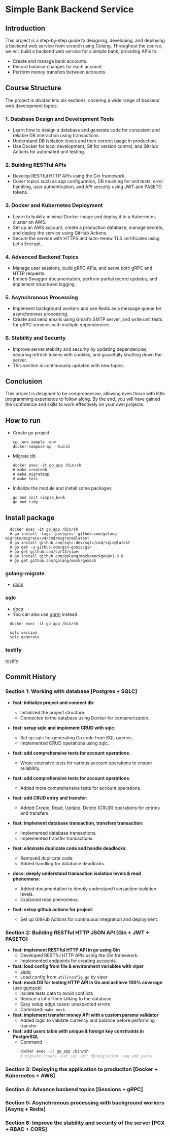 # Simple Bank Backend Service

## Introduction

This project is a step-by-step guide to designing, developing, and deploying a backend web service from scratch using Golang. Throughout the course, we will build a backend web service for a simple bank, providing APIs to:

- Create and manage bank accounts.
- Record balance changes for each account.
- Perform money transfers between accounts.

## Course Structure
The project is divided into six sections, covering a wide range of backend web development topics:

### 1. Database Design and Development Tools
- Learn how to design a database and generate code for consistent and reliable DB interaction using transactions.
- Understand DB isolation levels and their correct usage in production.
- Use Docker for local development, Git for version control, and GitHub Actions for automated unit testing.

### 2. Building RESTful APIs
- Develop RESTful HTTP APIs using the Gin framework.
- Cover topics such as app configuration, DB mocking for unit tests, error handling, user authentication, and API security using JWT and PASETO tokens.

### 3. Docker and Kubernetes Deployment
- Learn to build a minimal Docker image and deploy it to a Kubernetes cluster on AWS.
- Set up an AWS account, create a production database, manage secrets, and deploy the service using GitHub Actions.
- Secure the service with HTTPS and auto-renew TLS certificates using Let's Encrypt.

### 4. Advanced Backend Topics
- Manage user sessions, build gRPC APIs, and serve both gRPC and HTTP requests.
- Embed Swagger documentation, perform partial record updates, and implement structured logging.

### 5. Asynchronous Processing
- Implement background workers and use Redis as a message queue for asynchronous processing.
- Create and send emails using Gmail's SMTP server, and write unit tests for gRPC services with multiple dependencies.

### 6. Stability and Security
- Improve server stability and security by updating dependencies, securing refresh tokens with cookies, and gracefully shutting down the server.
- This section is continuously updated with new topics.

## Conclusion
This project is designed to be comprehensive, allowing even those with little programming experience to follow along. By the end, you will have gained the confidence and skills to work effectively on your own projects.

## How to run

- Create go project
  ```
  cp .env.sample .env
  docker-compose up --build
  ```

- Migrate db
  ```
  docker exec -it go_app /bin/sh
  # make createdb
  # make migrateup
  # make test
  ```

- Initialize the module and install some packages
  ```
  go mod init simple_bank
  go mod tidy
  ```

##  Install package

```
  docker exec -it go_app /bin/sh
  # go install -tags 'postgres' github.com/golang-migrate/migrate/v4/cmd/migrate@latest
  # go install github.com/sqlc-dev/sqlc/cmd/sqlc@latest
  # go get -u github.com/gin-gonic/gin
  # go get github.com/spf13/viper
  # go install github.com/golang/mock/mockgen@v1.6.0
  # go get github.com/golang/mock/gomock
```

### golang-migrate

- [docs](https://github.com/golang-migrate/migrate/tree/master/cmd/migrate)

### sqlc

- [docs](https://docs.sqlc.dev/en/stable/overview/install.html) 
- You can also use [gorm](https://gorm.io/docs/) instead.

```
  docker exec -it go_app /bin/sh

  sqlc version
  sqlc generate 
```

### testify

[testify](https://github.com/stretchr/testify)

## Commit History

### Section 1: Working with database [Postgres + SQLC]
  - **feat: initialize project and connect db**: 
    - Initialized the project structure.
    - Connected to the database using Docker for containerization.

  - **feat: setup sqlc and implement CRUD with sqlc**: 
    - Set up sqlc for generating Go code from SQL queries.
    - Implemented CRUD operations using sqlc.

  - **feat: add comprehensive tests for account operations**: 
    - Wrote extensive tests for various account operations to ensure reliability.

  - **feat: add comprehensive tests for account operations**: 
    - Added more comprehensive tests for account operations.

  - **feat: add CRUD entry and transfer**: 
    - Added Create, Read, Update, Delete (CRUD) operations for entries and transfers.

  - **feat: implement database transaction, transfers transaction**: 
    - Implemented database transactions.
    - Implemented transfer transactions.

  - **feat: eliminate duplicate code and handle deadlocks**: 
    - Removed duplicate code.
    - Added handling for database deadlocks.

  - **docs: deeply understand transaction isolation levels & read phenomena**: 
    - Added documentation to deeply understand transaction isolation levels.
    - Explained read phenomena.

  - **feat: setup github actions for project**: 
    - Set up GitHub Actions for continuous integration and deployment.

### Section 2: Building RESTful HTTP JSON API [Gin + JWT + PASETO]
  - **feat: implement RESTful HTTP API in go using Gin**
    - Developed RESTful HTTP APIs using the Gin framework.
    - Implemented endpoints for creating accounts.
  - **feat: load config from file & environment variables with viper**
    - [viper](https://github.com/spf13/viper)
    - Load config from `util/config.go` by viper
  - **feat: mock DB for testing HTTP API in Go and achieve 100% coverage** (use [gomock](https://github.com/golang/mock))
    - Isolate tests data to avoid conflicts
    - Reduce a lot of time talking to the database
    - Easy setup edge cases: unexpected errors
    - Command: `make mock`
  - **feat: implement transfer money API with a custom params validator**
    - Added logic to validate currency and balance before performing transfer
  - **feat: add users table with unique & foreign key constraints in PostgreSQL**
    - Command
      ```bash
      docker exec -it go_app /bin/sh
      # migrate create -ext sql -dir db/migration -seq add_users
      ```

### Section 3: Deploying the application to production [Docker + Kubernetes + AWS]

### Section 4: Advance backend topics [Sessions + gRPC]

### Section 5: Asynchronous processing with background workers [Asynq + Redis]

### Section 6: Improve the stability and security of the server [PGX + RBAC + CORS]
